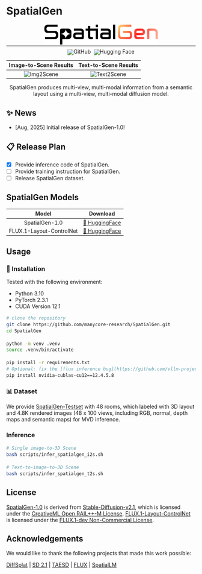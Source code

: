# SpatialGen

<!-- markdownlint-disable first-line-h1 -->
<!-- markdownlint-disable html -->
<!-- markdownlint-disable no-duplicate-header -->

<div align="center">
  <img src="assets/logo.png" width="60%" alt="SpatialGen" />
</div>
<hr style="margin-top: 0; margin-bottom: 8px;">
<div align="center" style="margin-top: 0; padding-top: 0; line-height: 1;">
    <a href="https://github.com/manycore-research/SpatialGen" target="_blank" style="margin: 2px;"><img alt="GitHub"
    src="https://img.shields.io/badge/GitHub-SpatialGen-24292e?logo=github&logoColor=white" style="display: inline-block; vertical-align: middle;"/></a>
    <a href="https://huggingface.co/manycore-research/SpatialGen-1.0" target="_blank" style="margin: 2px;"><img alt="Hugging Face"
    src="https://img.shields.io/badge/%F0%9F%A4%97%20Hugging%20Face-SpatialGen-ffc107?color=ffc107&logoColor=white" style="display: inline-block; vertical-align: middle;"/></a>
</div>

<div align="center">

| Image-to-Scene Results                   | Text-to-Scene Results                      |
| :--------------------------------------: | :----------------------------------------: |
| ![Img2Scene](./assets/vis_img2scene.png) | ![Text2Scene](./assets/vis_text2scene.png) |

<p>SpatialGen produces multi-view, multi-modal information from a semantic layout using a multi-view, multi-modal diffusion model.</p>
</div>

## ✨ News

- [Aug, 2025] Initial release of SpatialGen-1.0!

## 📋 Release Plan

- [x] Provide inference code of SpatialGen.
- [ ] Provide training instruction for SpatialGen.
- [ ] Release SpatialGen dataset.

## SpatialGen Models

<div align="center">

| **Model**                | **Download**                                                                        |
| :----------------------: | ----------------------------------------------------------------------------------- |
| SpatialGen-1.0           | [🤗 HuggingFace](https://huggingface.co/manycore-research/SpatialGen-1.0)           |
| FLUX.1-Layout-ControlNet | [🤗 HuggingFace](https://huggingface.co/manycore-research/FLUX.1-Layout-ControlNet) |

</div>

## Usage

### 🔧 Installation

Tested with the following environment:
* Python 3.10
* PyTorch 2.3.1
* CUDA Version 12.1

```bash
# clone the repository
git clone https://github.com/manycore-research/SpatialGen.git
cd SpatialGen

python -m venv .venv
source .venv/bin/activate

pip install -r requirements.txt
# Optional: fix the [flux inference bug](https://github.com/vllm-project/vllm/issues/4392)
pip install nvidia-cublas-cu12==12.4.5.8
```

### 📊 Dataset

We provide [SpatialGen-Testset](https://huggingface.co/datasets/manycore-research/SpatialGen-Testset) with 48 rooms, which labeled with 3D layout and 4.8K rendered images (48 x 100 views, including RGB, normal, depth maps and semantic maps) for MVD inference.

### Inference

```bash
# Single image-to-3D Scene
bash scripts/infer_spatialgen_i2s.sh

# Text-to-image-to-3D Scene
bash scripts/infer_spatialgen_t2s.sh
```

## License

[SpatialGen-1.0](https://huggingface.co/manycore-research/SpatialGen-1.0) is derived from [Stable-Diffusion-v2.1](https://github.com/Stability-AI/stablediffusion), which is licensed under the [CreativeML Open RAIL++-M License](https://github.com/Stability-AI/stablediffusion/blob/main/LICENSE-MODEL). [FLUX.1-Layout-ControlNet](https://huggingface.co/manycore-research/FLUX.1-Layout-ControlNet) is licensed under the [FLUX.1-dev Non-Commercial License](https://github.com/black-forest-labs/flux/blob/main/model_licenses/LICENSE-FLUX1-dev).

## Acknowledgements

We would like to thank the following projects that made this work possible:

[DiffSplat](https://github.com/chenguolin/DiffSplat) | [SD 2.1](https://github.com/Stability-AI/stablediffusion) | [TAESD](https://github.com/madebyollin/taesd) | [FLUX](https://github.com/black-forest-labs/flux/) | [SpatialLM](https://github.com/manycore-research/SpatialLM)
